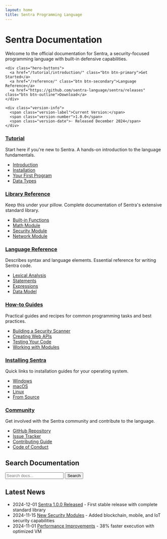 ```yaml
---
layout: home
title: Sentra Programming Language
---
```


<div class="hero-section">
  <div class="hero-content">
    <h1 class="hero-title">Sentra Documentation</h1>
    <p class="hero-subtitle">Welcome to the official documentation for Sentra, a security-focused programming language with built-in defensive capabilities.</p>
    
    <div class="hero-buttons">
      <a href="/tutorial/introduction/" class="btn btn-primary">Get Started</a>
      <a href="/reference/" class="btn btn-secondary">Language Reference</a>
      <a href="https://github.com/sentra-language/sentra/releases" class="btn btn-outline">Download</a>
    </div>
    
    <div class="version-info">
      <span class="version-label">Current Version:</span>
      <span class="version-number">1.0.0</span>
      <span class="version-date">· Released December 2024</span>
    </div>
  </div>
</div>

<div class="features-grid">
  <div class="feature-card">
    <h3><a href="/tutorial/">Tutorial</a></h3>
    <p>Start here if you're new to Sentra. A hands-on introduction to the language fundamentals.</p>
    <ul class="feature-links">
      <li><a href="/tutorial/introduction/">Introduction</a></li>
      <li><a href="/tutorial/installation/">Installation</a></li>
      <li><a href="/tutorial/first-program/">Your First Program</a></li>
      <li><a href="/tutorial/data-types/">Data Types</a></li>
    </ul>
  </div>
  
  <div class="feature-card">
    <h3><a href="/library/">Library Reference</a></h3>
    <p>Keep this under your pillow. Complete documentation of Sentra's extensive standard library.</p>
    <ul class="feature-links">
      <li><a href="/library/builtin/">Built-in Functions</a></li>
      <li><a href="/library/math/">Math Module</a></li>
      <li><a href="/library/security/">Security Module</a></li>
      <li><a href="/library/network/">Network Module</a></li>
    </ul>
  </div>
  
  <div class="feature-card">
    <h3><a href="/reference/">Language Reference</a></h3>
    <p>Describes syntax and language elements. Essential reference for writing Sentra code.</p>
    <ul class="feature-links">
      <li><a href="/reference/lexical/">Lexical Analysis</a></li>
      <li><a href="/reference/statements/">Statements</a></li>
      <li><a href="/reference/expressions/">Expressions</a></li>
      <li><a href="/reference/datamodel/">Data Model</a></li>
    </ul>
  </div>
  
  <div class="feature-card">
    <h3><a href="/guide/">How-to Guides</a></h3>
    <p>Practical guides and recipes for common programming tasks and best practices.</p>
    <ul class="feature-links">
      <li><a href="/guide/security-scanner/">Building a Security Scanner</a></li>
      <li><a href="/guide/web-api/">Creating Web APIs</a></li>
      <li><a href="/guide/testing/">Testing Your Code</a></li>
      <li><a href="/guide/modules/">Working with Modules</a></li>
    </ul>
  </div>
  
  <div class="feature-card">
    <h3><a href="/installing/">Installing Sentra</a></h3>
    <p>Quick links to installation guides for your operating system.</p>
    <ul class="feature-links">
      <li><a href="/installing/windows/">Windows</a></li>
      <li><a href="/installing/macos/">macOS</a></li>
      <li><a href="/installing/linux/">Linux</a></li>
      <li><a href="/installing/source/">From Source</a></li>
    </ul>
  </div>
  
  <div class="feature-card">
    <h3><a href="/community/">Community</a></h3>
    <p>Get involved with the Sentra community and contribute to the language.</p>
    <ul class="feature-links">
      <li><a href="https://github.com/sentra-language/sentra">GitHub Repository</a></li>
      <li><a href="https://github.com/sentra-language/sentra/issues">Issue Tracker</a></li>
      <li><a href="/community/contributing/">Contributing Guide</a></li>
      <li><a href="/community/code-of-conduct/">Code of Conduct</a></li>
    </ul>
  </div>
</div>

<div class="search-section">
  <h2>Search Documentation</h2>
  <div class="search-container">
    <input type="text" id="search-input" placeholder="Search docs..." class="search-input">
    <button id="search-button" class="search-button">Search</button>
  </div>
  <div id="search-results" class="search-results"></div>
</div>

<div class="news-section">
  <h2>Latest News</h2>
  <ul class="news-list">
    <li>
      <span class="news-date">2024-12-01</span>
      <a href="/news/release-1.0.0/">Sentra 1.0.0 Released</a> - First stable release with complete standard library
    </li>
    <li>
      <span class="news-date">2024-11-15</span>
      <a href="/news/security-modules/">New Security Modules</a> - Added blockchain, mobile, and IoT security capabilities
    </li>
    <li>
      <span class="news-date">2024-11-01</span>
      <a href="/news/performance/">Performance Improvements</a> - 38% faster execution with optimized VM
    </li>
  </ul>
</div>